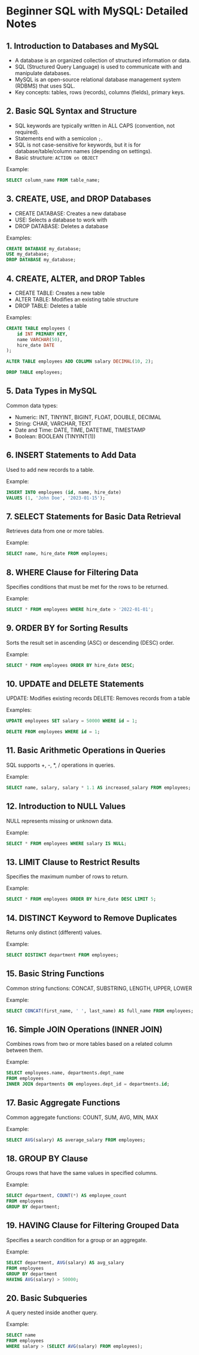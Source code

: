 # Beginner SQL with MySQL: Detailed Notes

## 1. Introduction to Databases and MySQL

- A database is an organized collection of structured information or data.
- SQL (Structured Query Language) is used to communicate with and manipulate databases.
- MySQL is an open-source relational database management system (RDBMS) that uses SQL.
- Key concepts: tables, rows (records), columns (fields), primary keys.

## 2. Basic SQL Syntax and Structure

- SQL keywords are typically written in ALL CAPS (convention, not required).
- Statements end with a semicolon `;`.
- SQL is not case-sensitive for keywords, but it is for database/table/column names (depending on settings).
- Basic structure: `ACTION on OBJECT`

Example:
```sql
SELECT column_name FROM table_name;
```

## 3. CREATE, USE, and DROP Databases

- CREATE DATABASE: Creates a new database
- USE: Selects a database to work with
- DROP DATABASE: Deletes a database

Examples:
```sql
CREATE DATABASE my_database;
USE my_database;
DROP DATABASE my_database;
```

## 4. CREATE, ALTER, and DROP Tables

- CREATE TABLE: Creates a new table
- ALTER TABLE: Modifies an existing table structure
- DROP TABLE: Deletes a table

Examples:
```sql
CREATE TABLE employees (
    id INT PRIMARY KEY,
    name VARCHAR(50),
    hire_date DATE
);

ALTER TABLE employees ADD COLUMN salary DECIMAL(10, 2);

DROP TABLE employees;
```

## 5. Data Types in MySQL

Common data types:
- Numeric: INT, TINYINT, BIGINT, FLOAT, DOUBLE, DECIMAL
- String: CHAR, VARCHAR, TEXT
- Date and Time: DATE, TIME, DATETIME, TIMESTAMP
- Boolean: BOOLEAN (TINYINT(1))

## 6. INSERT Statements to Add Data

Used to add new records to a table.

Example:
```sql
INSERT INTO employees (id, name, hire_date)
VALUES (1, 'John Doe', '2023-01-15');
```

## 7. SELECT Statements for Basic Data Retrieval

Retrieves data from one or more tables.

Example:
```sql
SELECT name, hire_date FROM employees;
```

## 8. WHERE Clause for Filtering Data

Specifies conditions that must be met for the rows to be returned.

Example:
```sql
SELECT * FROM employees WHERE hire_date > '2022-01-01';
```

## 9. ORDER BY for Sorting Results

Sorts the result set in ascending (ASC) or descending (DESC) order.

Example:
```sql
SELECT * FROM employees ORDER BY hire_date DESC;
```

## 10. UPDATE and DELETE Statements

UPDATE: Modifies existing records
DELETE: Removes records from a table

Examples:
```sql
UPDATE employees SET salary = 50000 WHERE id = 1;

DELETE FROM employees WHERE id = 1;
```

## 11. Basic Arithmetic Operations in Queries

SQL supports +, -, *, / operations in queries.

Example:
```sql
SELECT name, salary, salary * 1.1 AS increased_salary FROM employees;
```

## 12. Introduction to NULL Values

NULL represents missing or unknown data.

Example:
```sql
SELECT * FROM employees WHERE salary IS NULL;
```

## 13. LIMIT Clause to Restrict Results

Specifies the maximum number of rows to return.

Example:
```sql
SELECT * FROM employees ORDER BY hire_date DESC LIMIT 5;
```

## 14. DISTINCT Keyword to Remove Duplicates

Returns only distinct (different) values.

Example:
```sql
SELECT DISTINCT department FROM employees;
```

## 15. Basic String Functions

Common string functions: CONCAT, SUBSTRING, LENGTH, UPPER, LOWER

Example:
```sql
SELECT CONCAT(first_name, ' ', last_name) AS full_name FROM employees;
```

## 16. Simple JOIN Operations (INNER JOIN)

Combines rows from two or more tables based on a related column between them.

Example:
```sql
SELECT employees.name, departments.dept_name
FROM employees
INNER JOIN departments ON employees.dept_id = departments.id;
```

## 17. Basic Aggregate Functions

Common aggregate functions: COUNT, SUM, AVG, MIN, MAX

Example:
```sql
SELECT AVG(salary) AS average_salary FROM employees;
```

## 18. GROUP BY Clause

Groups rows that have the same values in specified columns.

Example:
```sql
SELECT department, COUNT(*) AS employee_count
FROM employees
GROUP BY department;
```

## 19. HAVING Clause for Filtering Grouped Data

Specifies a search condition for a group or an aggregate.

Example:
```sql
SELECT department, AVG(salary) AS avg_salary
FROM employees
GROUP BY department
HAVING AVG(salary) > 50000;
```

## 20. Basic Subqueries

A query nested inside another query.

Example:
```sql
SELECT name
FROM employees
WHERE salary > (SELECT AVG(salary) FROM employees);
```
